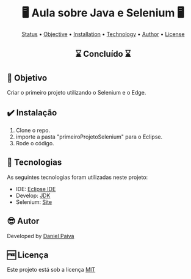 <h1 align="center"> 🖥️ Aula sobre Java e Selenium 🖥️</h1>

<p align="center">
 <a href="#status">Status</a> • 
 <a href="#objective">Objective</a> •
 <a href="#installation">Installation</a> • 
 <a href="#technology">Technology</a> • 
 <a href="#author">Author</a> • 
 <a href="#licence">License</a>
</p>

<h2 align="center" id=status> 
	⌛ Concluído ⌛
</h2>

<h2 id=objective>📜 Objetivo</h2>
Criar o primeiro projeto utilizando o Selenium e o Edge.<br>


<h2 id=installation>✔️ Instalação</h2>

1. Clone o repo.
2. importe a pasta "primeiroProjetoSelenium" para o Eclipse.
3. Rode o código.


<h2 id=technology>🧰 Tecnologias</h2>

As seguintes tecnologias foram utilizadas neste projeto:

- IDE: <a href="https://eclipseide.org/">Eclipse IDE</a>
- Develop: <a href="https://learn.microsoft.com/pt-br/java/openjdk/download">JDK</a>
- Selenium: <a href="https://www.selenium.dev/">Site</a>

<h2 id=author>😎 Autor</h2>

Developed by <a href="https://www.linkedin.com/in/danhpaiva/" target="_blank">Daniel Paiva</a>

<h2 id=licence>🆓 Licença</h2>
Este projeto está sob a licença
<a href="https://github.com/danhpaiva/una-aula-Selenium-202301-01/blob/main/LICENSE" target="_blank">MIT</a>

